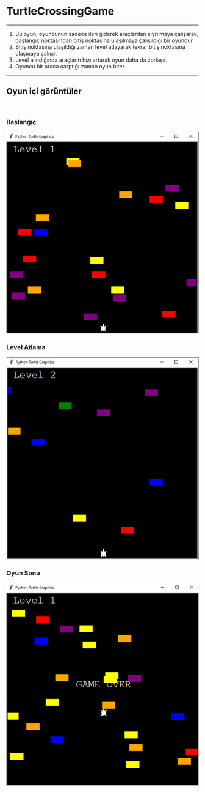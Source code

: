 # TurtleCrossingGame
<hr>
<ol>
    <li>
        Bu oyun, oyuncunun sadece ileri giderek araçlardan sıyrılmaya çalışarak, başlangıç noktasından bitiş noktasına ulaşılmaya çalışıldığı bir oyundur.
    </li>
    <li>
        Bitiş noktasına ulaşıldığı zaman level atlayarak tekrar bitiş noktasına ulaşmaya çalışır.
    </li>
    <li>
        Level alındığında araçların hızı artarak oyun daha da zorlaşır.
    </li>    
    <li>
        Oyuncu bir araca çarptığı zaman oyun biter.
    </li>
</ol>
<hr>

## Oyun içi görüntüler
<br>

### Başlangıç
<img src="starting.png">

### Level Atlama
<img src="level_up.png">

### Oyun Sonu
<img src="game_over.png">

